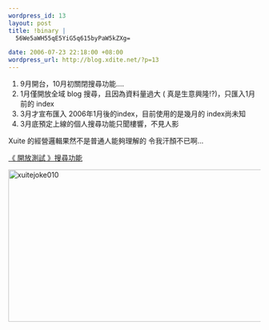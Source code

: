 ```yaml
--- 
wordpress_id: 13
layout: post
title: !binary |
  56We5aWH55qE5YiG5q615byPaW5kZXg=

date: 2006-07-23 22:18:00 +08:00
wordpress_url: http://blog.xdite.net/?p=13
---
```

1. 9月開台，10月初關閉搜尋功能....
 2. 1月僅開放全域 blog 搜尋，且因為資料量過大 ( 真是生意興隆!?)，只匯入1月前的 index
 3. 3月才宣布匯入 2006年1月後的index，目前使用的是幾月的 index尚未知
 4. 3月底預定上線的個人搜尋功能只聞樓響，不見人影

Xuite 的經營邏輯果然不是普通人能夠理解的
令我汗顏不已啊...

<a href="http://blog.xuite.net/blog/baby/4912695">《 開放測試 》搜尋功能</a>

<a href="http://www.flickr.com/photos/49274115@N00/196131269/" title="Photo Sharing"><img src="http://static.flickr.com/65/196131269_ebd3123903_o.jpg" alt="xuitejoke010" height="304" width="524" /></a>
